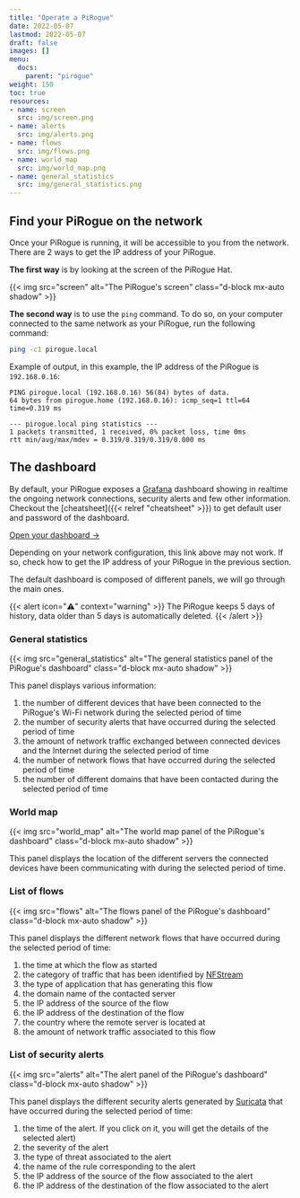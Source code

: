 ```yaml
---
title: "Operate a PiRogue"
date: 2022-05-07
lastmod: 2022-05-07
draft: false
images: []
menu:
  docs:
    parent: "pirogue"
weight: 150
toc: true
resources:
- name: screen
  src: img/screen.png
- name: alerts
  src: img/alerts.png
- name: flows
  src: img/flows.png
- name: world_map
  src: img/world_map.png
- name: general_statistics
  src: img/general_statistics.png
---
```


## Find your PiRogue on the network
Once your PiRogue is running, it will be accessible to you from the network. There are 2 ways to get the IP address of your PiRogue. 

**The first way** is by looking at the screen of the PiRogue Hat.

{{< img src="screen" alt="The PiRogue's screen" class="d-block mx-auto shadow" >}}

**The second way** is to use the `ping` command. To do so, on your computer connected to the same network as your PiRogue, run the following command:

```bash
ping -c1 pirogue.local
```

Example of output, in this example, the IP address of the PiRogue is `192.168.0.16`:
```text
PING pirogue.local (192.168.0.16) 56(84) bytes of data.
64 bytes from pirogue.home (192.168.0.16): icmp_seq=1 ttl=64 time=0.319 ms

--- pirogue.local ping statistics ---
1 packets transmitted, 1 received, 0% packet loss, time 0ms
rtt min/avg/max/mdev = 0.319/0.319/0.319/0.000 ms
```

## The dashboard
By default, your PiRogue exposes a [Grafana](https://grafana.com/docs/grafana/latest/basics/) dashboard showing in realtime the ongoing network connections, security alerts and few other information. Checkout the [cheatsheet]({{< relref "cheatsheet" >}}) to get default user and password of the dashboard. 

[Open your dashboard →](http://pirogue.local:3000) 

Depending on your network configuration, this link above may not work. If so, check how to get the IP address of your PiRogue in the previous section.

The default dashboard is composed of different panels, we will go through the main ones.

{{< alert icon="⚠️" context="warning" >}}
The PiRogue keeps 5 days of history, data older than 5 days is automatically deleted. 
{{< /alert >}}

### General statistics
{{< img src="general_statistics" alt="The general statistics panel of the PiRogue's dashboard" class="d-block mx-auto shadow" >}}

This panel displays various information:

1. the number of different devices that have been connected to the PiRogue's Wi-Fi network during the selected period of time
2. the number of security alerts that have occurred during the selected period of time
3. the amount of network traffic exchanged between connected devices and the Internet during the selected period of time
4. the number of network flows that have occurred during the selected period of time
5. the number of different domains that have been contacted during the selected period of time

### World map
{{< img src="world_map" alt="The world map panel of the PiRogue's dashboard" class="d-block mx-auto shadow" >}}

This panel displays the location of the different servers the connected devices have been communicating with during the selected period of time.

### List of flows
{{< img src="flows" alt="The flows panel of the PiRogue's dashboard" class="d-block mx-auto shadow" >}}

This panel displays the different network flows that have occurred during the selected period of time:

1. the time at which the flow as started
2. the category of traffic that has been identified by [NFStream](https://www.nfstream.org/)
3. the type of application that has generating this flow
4. the domain name of the contacted server
5. the IP address of the source of the flow
6. the IP address of the destination of the flow
7. the country where the remote server is located at
8. the amount of network traffic associated to this flow


### List of security alerts
{{< img src="alerts" alt="The alert panel of the PiRogue's dashboard" class="d-block mx-auto shadow" >}}

This panel displays the different security alerts generated by [Suricata](https://suricata.io/) that have occurred during the selected period of time:

1. the time of the alert. If you click on it, you will get the details of the selected alert)
2. the severity of the alert
3. the type of threat associated to the alert
4. the name of the rule corresponding to the alert
5. the IP address of the source of the flow associated to the alert
6. the IP address of the destination of the flow associated to the alert
